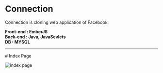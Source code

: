 # Connection
Connection is cloning web application of Facebook.

**Front-end : EmberJS**<br>
**Back-end : Java, JavaSevlets**<br>
**DB : MYSQL**<br>

<hr>
# Index Page
<br>

![index page](https://user-images.githubusercontent.com/43275764/90799580-0e3cf500-e331-11ea-8945-7aab8102ee58.png)
